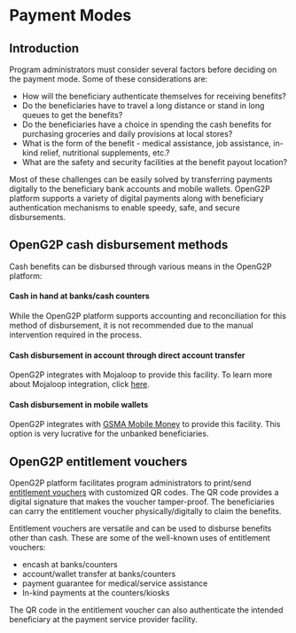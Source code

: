 # Payment Modes

## Introduction

Program administrators must consider several factors before deciding on the payment mode. Some of these considerations are:

* How will the beneficiary authenticate themselves for receiving benefits?
* Do the beneficiaries have to travel a long distance or stand in long queues to get the benefits?
* Do the beneficiaries have a choice in spending the cash benefits for purchasing groceries and daily provisions at local stores?
* What is the form of the benefit - medical assistance, job assistance, in-kind relief, nutritional supplements, etc.?
* What are the safety and security facilities at the benefit payout location?

Most of these challenges can be easily solved by transferring payments digitally to the beneficiary bank accounts and mobile wallets. OpenG2P platform supports a variety of digital payments along with beneficiary authentication mechanisms to enable speedy, safe, and secure disbursements.

## OpenG2P cash disbursement methods

Cash benefits can be disbursed through various means in the OpenG2P platform:

#### Cash in hand at banks/cash counters

While the OpenG2P platform supports accounting and reconciliation for this method of disbursement, it is not recommended due to the manual intervention required in the process.

#### Cash disbursement in account through direct account transfer

OpenG2P integrates with Mojaloop to provide this facility. To learn more about Mojaloop integration, click [here](../integrations/mojaloop-integration.md).

#### Cash disbursement in mobile wallets

OpenG2P integrates with [GSMA Mobile Money](https://www.gsma.com/mobilefordevelopment/mobile-money/) to provide this facility. This option is very lucrative for the unbanked beneficiaries.

## OpenG2P entitlement vouchers

OpenG2P platform facilitates program administrators to print/send [entitlement vouchers](../beneficiary-management/entitlement.md#entitlement-voucher) with customized QR codes. The QR code provides a digital signature that makes the voucher tamper-proof. The beneficiaries can carry the entitlement voucher physically/digitally to claim the benefits.&#x20;

Entitlement vouchers are versatile and can be used to disburse benefits other than cash. These are some of the well-known uses of entitlement vouchers:

* encash at banks/counters
* account/wallet transfer at banks/counters
* payment guarantee for medical/service assistance
* In-kind payments at the counters/kiosks

The QR code in the entitlement voucher can also authenticate the intended beneficiary at the payment service provider facility.
